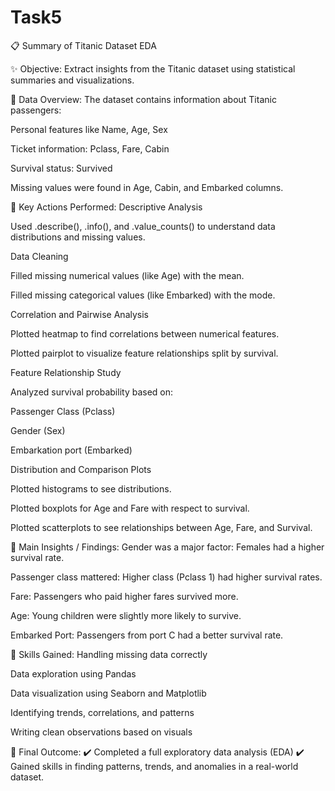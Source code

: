 # Task5

📋 Summary of Titanic Dataset EDA

✨ Objective:
Extract insights from the Titanic dataset using statistical summaries and visualizations.

🔹 Data Overview:
The dataset contains information about Titanic passengers:

Personal features like Name, Age, Sex

Ticket information: Pclass, Fare, Cabin

Survival status: Survived

Missing values were found in Age, Cabin, and Embarked columns.

🔹 Key Actions Performed:
Descriptive Analysis

Used .describe(), .info(), and .value_counts() to understand data distributions and missing values.

Data Cleaning

Filled missing numerical values (like Age) with the mean.

Filled missing categorical values (like Embarked) with the mode.

Correlation and Pairwise Analysis

Plotted heatmap to find correlations between numerical features.

Plotted pairplot to visualize feature relationships split by survival.

Feature Relationship Study

Analyzed survival probability based on:

Passenger Class (Pclass)

Gender (Sex)

Embarkation port (Embarked)

Distribution and Comparison Plots

Plotted histograms to see distributions.

Plotted boxplots for Age and Fare with respect to survival.

Plotted scatterplots to see relationships between Age, Fare, and Survival.

🔹 Main Insights / Findings:
Gender was a major factor: Females had a higher survival rate.

Passenger class mattered: Higher class (Pclass 1) had higher survival rates.

Fare: Passengers who paid higher fares survived more.

Age: Young children were slightly more likely to survive.

Embarked Port: Passengers from port C had a better survival rate.

🔹 Skills Gained:
Handling missing data correctly

Data exploration using Pandas

Data visualization using Seaborn and Matplotlib

Identifying trends, correlations, and patterns

Writing clean observations based on visuals

🏁 Final Outcome:
✔️ Completed a full exploratory data analysis (EDA)
✔️ Gained skills in finding patterns, trends, and anomalies in a real-world dataset.
